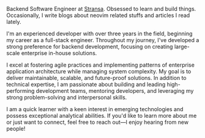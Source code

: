 <p class="about__head">
    Backend Software Engineer at <a href="https://stransa.co.jp/" target="_blank">Stransa</a>. Obsessed to learn and build things. Occasionally, I write blogs about neovim related stuffs and articles I read lately.</p>

I'm an experienced developer with over three years in the field, beginning my career as a full-stack engineer. Throughout my journey, I've developed a strong preference for backend development, focusing on creating large-scale enterprise in-house solutions.

I excel at fostering agile practices and implementing patterns of enterprise application architecture while managing system complexity. My goal is to deliver maintainable, scalable, and future-proof solutions. In addition to technical expertise, I am passionate about building and leading high-performing development teams, mentoring developers, and leveraging my strong problem-solving and interpersonal skills.

I am a quick learner with a keen interest in emerging technologies and possess exceptional analytical abilities. If you'd like to learn more about me or just want to connect, feel free to reach out—I enjoy hearing from new people!
